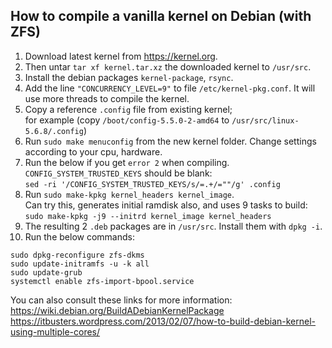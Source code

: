 ## How to compile a vanilla kernel on Debian (with ZFS)

1. Download latest kernel from https://kernel.org.
2. Then untar `tar xf kernel.tar.xz` the downloaded kernel to `/usr/src`.
3. Install the debian packages `kernel-package`, `rsync`.
4. Add the line `"CONCURRENCY_LEVEL=9"` to file `/etc/kernel-pkg.conf`. It will use more threads to compile the kernel.
5. Copy a reference `.config` file from existing kernel;  
for example (copy `/boot/config-5.5.0-2-amd64` to `/usr/src/linux-5.6.8/.config`)
6. Run `sudo make menuconfig` from the new kernel folder. Change settings according to your cpu, hardware.
7. Run the below if you get `error 2` when compiling. `CONFIG_SYSTEM_TRUSTED_KEYS` should be blank:  
`sed -ri '/CONFIG_SYSTEM_TRUSTED_KEYS/s/=.+/=""/g' .config`
8. Run `sudo make-kpkg kernel_headers kernel_image`.  
Can try this, generates initial ramdisk also, and uses 9 tasks to build:  
`sudo make-kpkg -j9 --initrd kernel_image kernel_headers`
9. The resulting 2 `.deb` packages are in `/usr/src`. Install them with `dpkg -i`.
10. Run the below commands:  
```
sudo dpkg-reconfigure zfs-dkms
sudo update-initramfs -u -k all
sudo update-grub
systemctl enable zfs-import-bpool.service
```
You can also consult these links for more information:  
<https://wiki.debian.org/BuildADebianKernelPackage>  
https://itbusters.wordpress.com/2013/02/07/how-to-build-debian-kernel-using-multiple-cores/
